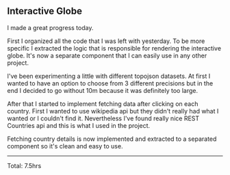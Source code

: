 ## Interactive Globe

I made a great progress today. 

First I organized all the code that I was left with yesterday. To be more specific I extracted the logic 
that is responsible for rendering the interactive globe. It's now a separate component that I can easily use 
in any other project.

I've been experimenting a little with different topojson datasets. At first I wanted to have an option to choose from
3 different precisions but in the end I decided to go without 10m because it was definitely too large. 

After that I started to implement fetching data after clicking on each country. First I wanted to use wikipedia api but they 
didn't really had what I wanted or I couldn't find it. Nevertheless I've found really nice REST Countries api and this is what I used
in the project.

Fetching country details is now implemented and extracted to a separated component so it's clean and easy to use.
<hr>
Total: 7.5hrs
